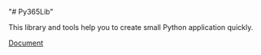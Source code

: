 "# Py365Lib" 
<p>This library and tools help you to create small Python application quickly.</p>

<a href="./Document/index.html">Document</a>

